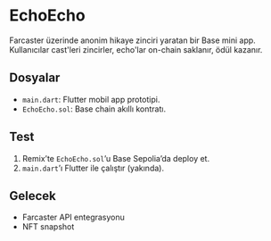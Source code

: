 # EchoEcho
Farcaster üzerinde anonim hikaye zinciri yaratan bir Base mini app. Kullanıcılar cast'leri zincirler, echo'lar on-chain saklanır, ödül kazanır.

## Dosyalar
- `main.dart`: Flutter mobil app prototipi.
- `EchoEcho.sol`: Base chain akıllı kontratı.

## Test
1. Remix’te `EchoEcho.sol`’u Base Sepolia’da deploy et.
2. `main.dart`’ı Flutter ile çalıştır (yakında).

## Gelecek
- Farcaster API entegrasyonu
- NFT snapshot
